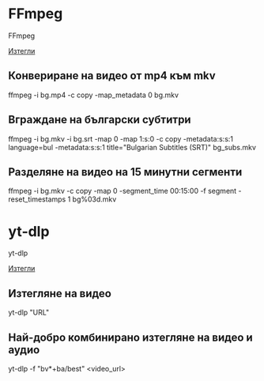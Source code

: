 # FFmpeg
FFmpeg

[Изтегли](https://www.ffmpeg.org/download.html#build-windows)

## Конвериране на видео от mp4 към mkv

ffmpeg -i bg.mp4 -c copy -map_metadata 0 bg.mkv

## Вграждане на български субтитри

ffmpeg -i bg.mkv -i bg.srt -map 0 -map 1:s:0 -c copy -metadata:s:s:1 language=bul -metadata:s:s:1 title="Bulgarian Subtitles (SRT)" bg_subs.mkv

## Разделяне на видео на 15 минутни сегменти

ffmpeg -i bg.mkv -c copy -map 0 -segment_time 00:15:00 -f segment -reset_timestamps 1 bg%03d.mkv

# yt-dlp
yt-dlp

[Изтегли](https://github.com/yt-dlp/yt-dlp/releases)

## Изтегляне на видео

yt-dlp "URL"

## Най-добро комбинирано изтегляне на видео и аудио


yt-dlp -f "bv*+ba/best" <video_url>
